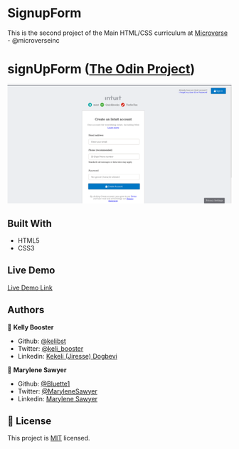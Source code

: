 # SignupForm

This is the second project of the Main HTML/CSS curriculum at [Microverse](https:www.microverse.org/) - @microverseinc

# signUpForm ([The Odin Project](https://www.theodinproject.com/courses/html5-and-css3/lessons/html-forms))


![demopage](./public/img/screenshot.png)

## Built With

- HTML5 
- CSS3

## Live Demo

[Live Demo Link](https://raw.githack.com/Bluette1/SignupForm/add-mint-signup-form/index.html)

## Authors

👤 **Kelly Booster**

- Github: [@kelibst](https://github.com/kelibst)
- Twitter: [@keli_booster](https://twitter.com/keli_booster)
- Linkedin: [Kekeli (Jiresse) Dogbevi
](https://www.linkedin.com/in/kekeli-dogbevi-958272108/)

👤 **Marylene Sawyer**
- Github: [@Bluette1](https://github.com/Bluette1)
- Twitter: [@MaryleneSawyer](https://twitter.com/MaryleneSawyer)
- Linkedin: [Marylene Sawyer](https://www.linkedin.com/in/marylene-sawyer-b4ba1295/)

## 📝 License

This project is [MIT](https://opensource.org/licenses/MIT) licensed.

